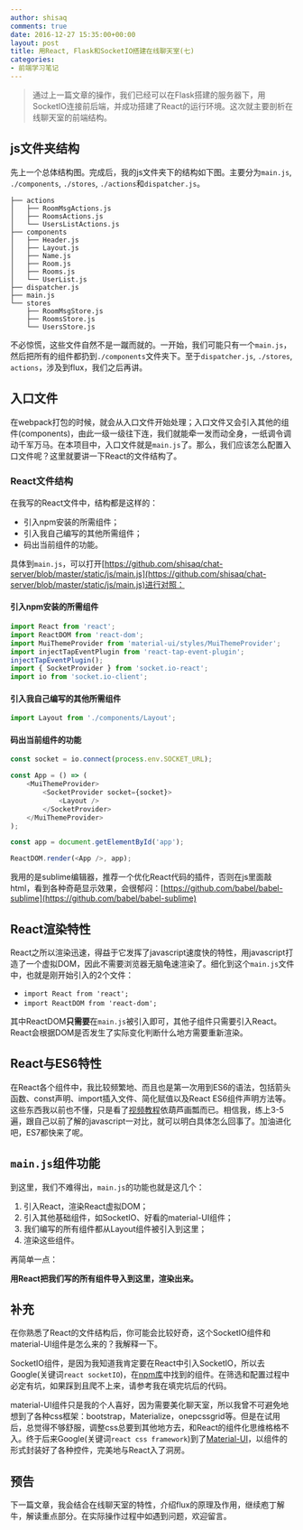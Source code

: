 ```yaml
---
author: shisaq
comments: true
date: 2016-12-27 15:35:00+00:00
layout: post
title: 用React, Flask和SocketIO搭建在线聊天室(七)
categories:
- 前端学习笔记
---
```


> 通过上一篇文章的操作，我们已经可以在Flask搭建的服务器下，用SocketIO连接前后端，并成功搭建了React的运行环境。这次就主要剖析在线聊天室的前端结构。

## js文件夹结构

先上一个总体结构图。完成后，我的js文件夹下的结构如下图。主要分为`main.js`, `./components`, `./stores`, `./actions`和`dispatcher.js`。

```
├── actions
│   ├── RoomMsgActions.js
│   ├── RoomsActions.js
│   └── UsersListActions.js
├── components
│   ├── Header.js
│   ├── Layout.js
│   ├── Name.js
│   ├── Room.js
│   ├── Rooms.js
│   └── UserList.js
├── dispatcher.js
├── main.js
└── stores
    ├── RoomMsgStore.js
    ├── RoomsStore.js
    └── UsersStore.js
```

不必惊慌，这些文件自然不是一蹴而就的。一开始，我们可能只有一个`main.js`，然后把所有的组件都扔到`./components`文件夹下。至于`dispatcher.js`, `./stores`, `actions`，涉及到flux，我们之后再讲。

## 入口文件

在webpack打包的时候，就会从入口文件开始处理；入口文件又会引入其他的组件(components)，由此一级一级往下连，我们就能牵一发而动全身，一纸调令调动千军万马。在本项目中，入口文件就是`main.js`了。那么，我们应该怎么配置入口文件呢？这里就要讲一下React的文件结构了。

### React文件结构

在我写的React文件中，结构都是这样的：

 * 引入npm安装的所需组件；
 * 引入我自己编写的其他所需组件；
 * 码出当前组件的功能。

具体到`main.js`，可以打开[https://github.com/shisaq/chat-server/blob/master/static/js/main.js](https://github.com/shisaq/chat-server/blob/master/static/js/main.js)进行对照：

#### 引入npm安装的所需组件

```javascript
import React from 'react';
import ReactDOM from 'react-dom';
import MuiThemeProvider from 'material-ui/styles/MuiThemeProvider';
import injectTapEventPlugin from 'react-tap-event-plugin';
injectTapEventPlugin();
import { SocketProvider } from 'socket.io-react';
import io from 'socket.io-client';
```

#### 引入我自己编写的其他所需组件

```javascript
import Layout from './components/Layout';
```

#### 码出当前组件的功能

```javascript
const socket = io.connect(process.env.SOCKET_URL);

const App = () => (
    <MuiThemeProvider>
        <SocketProvider socket={socket}>
            <Layout />
        </SocketProvider>
    </MuiThemeProvider>
);

const app = document.getElementById('app');

ReactDOM.render(<App />, app);
```

我用的是sublime编辑器，推荐一个优化React代码的插件，否则在js里面敲html，看到各种奇葩显示效果，会很郁闷：[https://github.com/babel/babel-sublime](https://github.com/babel/babel-sublime)

## React渲染特性

React之所以渲染迅速，得益于它发挥了javascript速度快的特性，用javascript打造了一个虚拟DOM，因此不需要浏览器无脑龟速渲染了。细化到这个`main.js`文件中，也就是刚开始引入的2个文件：

 * `import React from 'react';`
 * `import ReactDOM from 'react-dom';`

其中ReactDOM**只需要**在`main.js`被引入即可，其他子组件只需要引入React。React会根据DOM是否发生了实际变化判断什么地方需要重新渲染。

## React与ES6特性

在React各个组件中，我比较频繁地、而且也是第一次用到ES6的语法，包括箭头函数、const声明、import插入文件、简化赋值以及React ES6组件声明方法等。这些东西我以前也不懂，只是看了[视频教程](https://www.youtube.com/playlist?list=PLoYCgNOIyGABj2GQSlDRjgvXtqfDxKm5b)依葫芦画瓢而已。相信我，练上3-5遍，跟自己以前了解的javascript一对比，就可以明白具体怎么回事了。加油进化吧，ES7都快来了呢。

## `main.js`组件功能

到这里，我们不难得出，`main.js`的功能也就是这几个：

 1. 引入React，渲染React虚拟DOM；
 2. 引入其他基础组件，如SocketIO、好看的material-UI组件；
 3. 我们编写的所有组件都从Layout组件被引入到这里；
 4. 渲染这些组件。

再简单一点：

**用React把我们写的所有组件导入到这里，渲染出来。**

## 补充
在你熟悉了React的文件结构后，你可能会比较好奇，这个SocketIO组件和material-UI组件是怎么来的？我解释一下。

SocketIO组件，是因为我知道我肯定要在React中引入SocketIO，所以去Google(关键词`react socketIO`)，在[npm库](https://www.npmjs.com/package/socket.io-react)中找到的组件。在筛选和配置过程中必定有坑，如果踩到且爬不上来，请参考我在填完坑后的代码。

material-UI组件只是我的个人喜好，因为需要美化聊天室，所以我曾不可避免地想到了各种css框架：bootstrap，Materialize，onepcssgrid等。但是在试用后，总觉得不够舒服，调整css总要到其他地方去，和React的组件化思维格格不入。终于后来Google(关键词`react css framework`)到了[Material-UI](http://www.material-ui.com)，以组件的形式封装好了各种控件，完美地与React入了洞房。

## 预告

下一篇文章，我会结合在线聊天室的特性，介绍flux的原理及作用，继续庖丁解牛，解读重点部分。在实际操作过程中如遇到问题，欢迎留言。